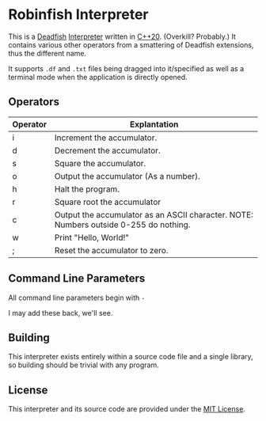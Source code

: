# Robinfish Interpreter
This is a [Deadfish](https://esolangs.org/wiki/Deadfish) [Interpreter](https://www.geeksforgeeks.org/introduction-to-interpreters/) written in [C++20](https://en.cppreference.com/w/cpp/20). (Overkill? Probably.) It contains various other operators from a smattering of Deadfish extensions, thus the different name.

It supports ``.df`` and ``.txt`` files being dragged into it/specified as well as a terminal mode when the application is directly opened.

## Operators

| Operator | Explantation                                                                          |
| -------- | ------------------------------------------------------------------------------------- |
| i        | Increment the accumulator.                                                            |
| d        | Decrement the accumulator.                                                            |
| s        | Square the accumulator.                                                               |
| o        | Output the accumulator (As a number).                                                 |
| h        | Halt the program.                                                                     |
| r        | Square root the accumulator                                                           |
| c        | Output the accumulator as an ASCII character. NOTE: Numbers outside 0-255 do nothing. |
| w        | Print "Hello, World!"                                                                 |
| ;        | Reset the accumulator to zero.                                                        |

## Command Line Parameters
All command line parameters begin with ``-``

I may add these back, we'll see.

## Building
This interpreter exists entirely within a source code file and a single library, so building should be trivial with any program.

## License
This interpreter and its source code are provided under the [MIT License](https://en.wikipedia.org/wiki/MIT_License).
